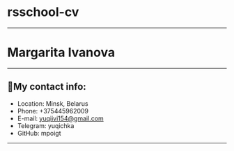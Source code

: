 # rsschool-cv
***
# Margarita Ivanova
***
## 📱My contact info:
- Location: Minsk, Belarus
- Phone: +375445962009
- E-mail: yuqiivi154@gmail.com
- Telegram: yuqichka
- GitHub: mpoigt
***
